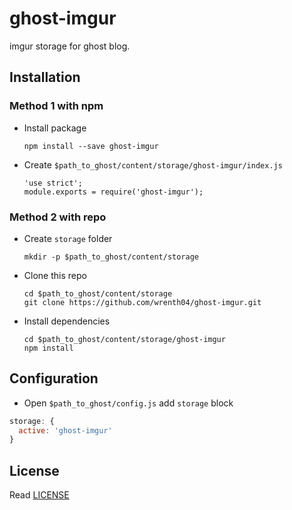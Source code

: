 # ghost-imgur
imgur storage for ghost blog.

## Installation

### Method 1 with npm
- Install package
  ```
  npm install --save ghost-imgur
  ```

- Create `$path_to_ghost/content/storage/ghost-imgur/index.js`
  ```
  'use strict';
  module.exports = require('ghost-imgur');
  ```


### Method 2 with repo

- Create `storage` folder

  ```
  mkdir -p $path_to_ghost/content/storage
  
  ```

- Clone this repo

  ```
  cd $path_to_ghost/content/storage
  git clone https://github.com/wrenth04/ghost-imgur.git
  
  ```

- Install dependencies

  ```
  cd $path_to_ghost/content/storage/ghost-imgur
  npm install
  
  ```

## Configuration

- Open `$path_to_ghost/config.js` add `storage` block

```js
storage: {
  active: 'ghost-imgur'
}
```

## License

Read [LICENSE](LICENSE)

